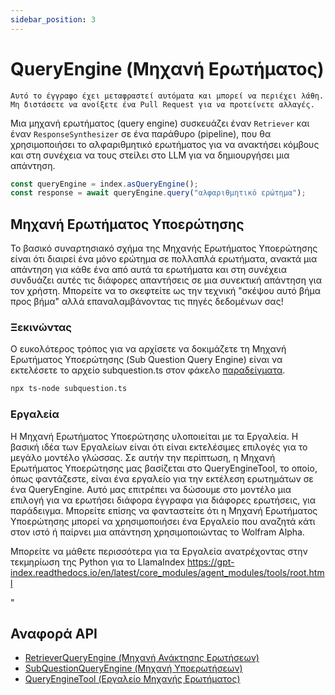 ```yaml
---
sidebar_position: 3
---
```


# QueryEngine (Μηχανή Ερωτήματος)

`Αυτό το έγγραφο έχει μεταφραστεί αυτόματα και μπορεί να περιέχει λάθη. Μη διστάσετε να ανοίξετε ένα Pull Request για να προτείνετε αλλαγές.`

Μια μηχανή ερωτήματος (query engine) συσκευάζει έναν `Retriever` και έναν `ResponseSynthesizer` σε ένα παράθυρο (pipeline), που θα χρησιμοποιήσει το αλφαριθμητικό ερωτήματος για να ανακτήσει κόμβους και στη συνέχεια να τους στείλει στο LLM για να δημιουργήσει μια απάντηση.

```typescript
const queryEngine = index.asQueryEngine();
const response = await queryEngine.query("αλφαριθμητικό ερώτημα");
```

## Μηχανή Ερωτήματος Υποερώτησης

Το βασικό συναρτησιακό σχήμα της Μηχανής Ερωτήματος Υποερώτησης είναι ότι διαιρεί ένα μόνο ερώτημα σε πολλαπλά ερωτήματα, ανακτά μια απάντηση για κάθε ένα από αυτά τα ερωτήματα και στη συνέχεια συνδυάζει αυτές τις διάφορες απαντήσεις σε μια συνεκτική απάντηση για τον χρήστη. Μπορείτε να το σκεφτείτε ως την τεχνική "σκέψου αυτό βήμα προς βήμα" αλλά επαναλαμβάνοντας τις πηγές δεδομένων σας!

### Ξεκινώντας

Ο ευκολότερος τρόπος για να αρχίσετε να δοκιμάζετε τη Μηχανή Ερωτήματος Υποερώτησης (Sub Question Query Engine) είναι να εκτελέσετε το αρχείο subquestion.ts στον φάκελο [παραδείγματα](https://github.com/run-llama/LlamaIndexTS/blob/main/examples/subquestion.ts).

```bash
npx ts-node subquestion.ts
```

### Εργαλεία

Η Μηχανή Ερωτήματος Υποερώτησης υλοποιείται με τα Εργαλεία. Η βασική ιδέα των Εργαλείων είναι ότι είναι εκτελέσιμες επιλογές για το μεγάλο μοντέλο γλώσσας. Σε αυτήν την περίπτωση, η Μηχανή Ερωτήματος Υποερώτησης μας βασίζεται στο QueryEngineTool, το οποίο, όπως φαντάζεστε, είναι ένα εργαλείο για την εκτέλεση ερωτημάτων σε ένα QueryEngine. Αυτό μας επιτρέπει να δώσουμε στο μοντέλο μια επιλογή για να ερωτήσει διάφορα έγγραφα για διάφορες ερωτήσεις, για παράδειγμα. Μπορείτε επίσης να φανταστείτε ότι η Μηχανή Ερωτήματος Υποερώτησης μπορεί να χρησιμοποιήσει ένα Εργαλείο που αναζητά κάτι στον ιστό ή παίρνει μια απάντηση χρησιμοποιώντας το Wolfram Alpha.

Μπορείτε να μάθετε περισσότερα για τα Εργαλεία ανατρέχοντας στην τεκμηρίωση της Python για το LlamaIndex https://gpt-index.readthedocs.io/en/latest/core_modules/agent_modules/tools/root.html

"

## Αναφορά API

- [RetrieverQueryEngine (Μηχανή Ανάκτησης Ερωτήσεων)](../../api/classes/RetrieverQueryEngine.md)
- [SubQuestionQueryEngine (Μηχανή Υποερωτήσεων)](../../api/classes/SubQuestionQueryEngine.md)
- [QueryEngineTool (Εργαλείο Μηχανής Ερωτήματος)](../../api/interfaces/QueryEngineTool.md)
